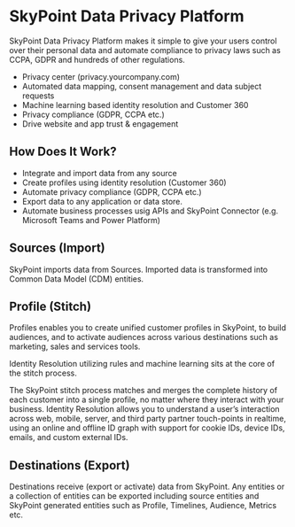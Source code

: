 # SkyPoint Data Privacy Platform 

SkyPoint Data Privacy Platform makes it simple to give your users control over their personal data and automate compliance to privacy laws such as CCPA, GDPR and hundreds of other regulations.

- Privacy center (privacy.yourcompany.com)
- Automated data mapping, consent management and data subject requests
- Machine learning based identity resolution and Customer 360
- Privacy compliance (GDPR, CCPA etc.)
- Drive website and app trust & engagement

## How Does It Work?

- Integrate and import data from any source
- Create profiles using identity resolution (Customer 360)
- Automate privacy compliance (GDPR, CCPA etc.)
- Export data to any application or data store. 
- Automate business processes usig APIs and SkyPoint Connector (e.g. Microsoft Teams and Power Platform) 

## Sources (Import)

SkyPoint imports data from Sources. Imported data is transformed into Common Data Model (CDM) entities. 

## Profile (Stitch)

Profiles enables you to create unified customer profiles in SkyPoint, to build audiences, and to activate audiences across various destinations such as marketing, sales and services tools.

Identity Resolution utilizing rules and machine learning sits at the core of the stitch process. 

The SkyPoint stitch process matches and merges the complete history of each customer into a single profile, no matter where they interact with your business. Identity Resolution allows you to understand a user’s interaction across web, mobile, server, and third party partner touch-points in realtime, using an online and offline ID graph with support for cookie IDs, device IDs, emails, and custom external IDs.

## Destinations (Export)

Destinations receive (export or activate) data from SkyPoint. Any entities or a collection of entities can be exported including source entities and SkyPoint generated entities such as Profile, Timelines, Audience, Metrics etc. 

